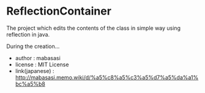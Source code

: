 # ReflectionContainer  
The project which edits the contents of the class in simple way using reflection in java.  


During the creation...  

- author : mabasasi  
- license : MIT License  
- link(japanese) : http://mabasasi.memo.wiki/d/%a5%c8%a5%c3%a5%d7%a5%da%a1%bc%a5%b8  
